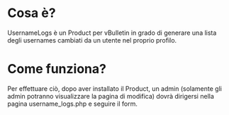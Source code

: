 Cosa è?
============

UsernameLogs è un Product per vBulletin in grado di generare una lista degli usernames cambiati da un utente nel proprio profilo.

Come funziona?
============

Per effettuare ciò, dopo aver installato il Product, un admin (solamente gli admin potranno visualizzare la pagina di modifica) dovrà dirigersi nella pagina username_logs.php e seguire il form.
